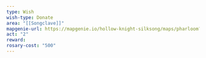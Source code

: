 ```yaml
---
type: Wish
wish-type: Donate
area: "[[Songclave]]"
mapgenie-url: https://mapgenie.io/hollow-knight-silksong/maps/pharloom?locationIds=479239
act: "2"
reward:
rosary-cost: "500"
---
```

